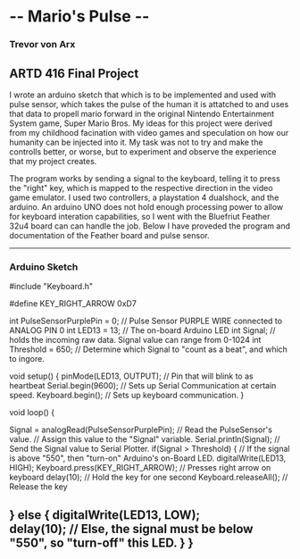 # -- Mario's Pulse --
### Trevor von Arx
## ARTD 416 Final Project

I wrote an arduino sketch that which is to be implemented and used with pulse sensor, which takes the pulse of the human it is attatched to and uses that data to propell mario forward in the original Nintendo Entertainment System game, Super Mario Bros. My ideas for this project were derived from my childhood facination with video games and speculation on how our humanity can be injected into it. My task was not to try and make the controlls better, or worse, but to experiment and observe the experience that my project creates. 

The program works by sending a signal to the keyboard, telling it to press the "right" key, which is mapped to the respective direction in the video game emulator. I used two controllers, a playstation 4 dualshock, and the arduino. An arduino UNO does not hold enough processing power to allow for keyboard interation capabilities, so I went with the Bluefriut Feather 32u4 board can can handle the job. Below I have proveded the program and documentation of the Feather board and pulse sensor.

--- 
### Arduino Sketch

#include "Keyboard.h"

#define KEY_RIGHT_ARROW   0xD7

int PulseSensorPurplePin = 0;                  // Pulse Sensor PURPLE WIRE connected to ANALOG PIN 0
int LED13 = 13;                                // The on-board Arduino LED
int Signal;                                    // holds the incoming raw data. Signal value can range from 0-1024
int Threshold = 650;                           // Determine which Signal to "count as a beat", and which to ingore.

void setup() {
  pinMode(LED13, OUTPUT);                      // Pin that will blink to as heartbeat
  Serial.begin(9600);                          // Sets up Serial Communication at certain speed.
  Keyboard.begin();                            // Sets up keyboard communication.
}

void loop() {

  Signal = analogRead(PulseSensorPurplePin);   // Read the PulseSensor's value.
                                               // Assign this value to the "Signal" variable.
  Serial.println(Signal);                      // Send the Signal value to Serial Plotter.
  if(Signal > Threshold) {
                                               // If the signal is above "550", then "turn-on" Arduino's on-Board LED.
    digitalWrite(LED13, HIGH);
    Keyboard.press(KEY_RIGHT_ARROW);           // Presses right arrow on keyboard
    delay(10);                                 // Hold the key for one second
    Keyboard.releaseAll();                     // Release the key
    
  } else {
    digitalWrite(LED13, LOW);  
     delay(10);
                                               //  Else, the signal must be below "550", so "turn-off" this LED.
  } 
}
---
